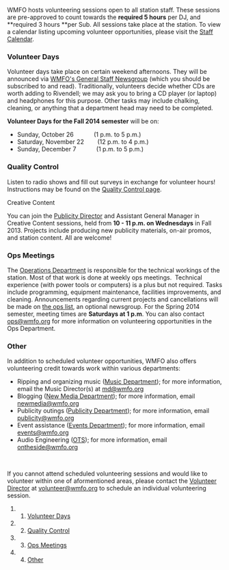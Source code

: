 WMFO hosts volunteering sessions open to all station staff. These sessions are pre-approved to count towards the **required 5 hours** per DJ, and **required 3 hours **per Sub. All sessions take place at the station. To view a calendar listing upcoming volunteer opportunities, please visit the [Staff Calendar](https://wiki.wmfo.org/Staff_Info/Staff_Calendar "Staff Calendar").

### Volunteer Days

Volunteer days take place on certain weekend afternoons. They will be announced via [WMFO's General Staff Newsgroup](https://wiki.wmfo.org/Staff_Info/Staff_Newsgroups "Staff Newsgroups") (which you should be subscribed to and read). Traditionally, volunteers decide whether CDs are worth adding to Rivendell; we may ask you to bring a CD player (or laptop) and headphones for this purpose. Other tasks may include chalking, cleaning, or anything that a department head may need to be completed.

**Volunteer Days for the Fall 2014 semester** will be on:

-   Sunday, October 26            (1 p.m. to 5 p.m.)
-   Saturday, November 22        (12 p.m. to 4 p.m.)
-   Sunday, December 7            (1 p.m. to 5 p.m.)

### Quality Control

Listen to radio shows and fill out surveys in exchange for volunteer hours! Instructions may be found on the [Quality Control page](https://wiki.wmfo.org/Staff_Info/Quality_Control "Quality Control").

Creative Content

You can join the [Publicity Director](https://wiki.wmfo.org/About_WMFO/Executive_Board/Publicity_Dept. "Publicity Dept.") and Assistant General Manager in Creative Content sessions, held from **10 - 11 p.m. on Wednesdays** in Fall 2013. Projects include producing new publicity materials, on-air promos, and station content. All are welcome!

### Ops Meetings

The [Operations Department](https://wiki.wmfo.org/About_WMFO/Executive_Board/Operations_Dept. "Operations Dept.") is responsible for the technical workings of the station. Most of that work is done at weekly ops meetings.  Technical experience (with power tools or computers) is a plus but not required. Tasks include programming, equipment maintenance, facilities improvements, and cleaning. Announcements regarding current projects and cancellations will be made on [the ops list](http://groups.google.com/group/wmfo-ops "http://groups.google.com/group/wmfo-ops"), an optional newsgroup. For the Spring 2014 semester, meeting times are **Saturdays at 1 p.m**. You can also contact [ops@wmfo.org](mailto:ops@wmfo.org "ops@wmfo.org") for more information on volunteering opportunities in the Ops Department.

### Other

In addition to scheduled volunteer opportunities, WMFO also offers volunteering credit towards work within various departments:

-   Ripping and organizing music ([Music Department](https://wiki.wmfo.org/Music_Department "Music Department")); for more information, email the Music Director(s) at [md@wmfo.org](mailto:md@wmfo.org "mailto:md@wmfo.org")
-   Blogging ([New Media Department](https://wiki.wmfo.org/About_WMFO/Executive_Board/Publicity_Dept./New_Media_Office "New Media Office")); for more information, email [newmedia@wmfo.org](mailto:newmedia@wmfo.org "mailto:newmedia@wmfo.org")
-   Publicity outings ([Publicity Department](https://wiki.wmfo.org/About_WMFO/Executive_Board/Publicity_Dept. "Publicity Dept.")); for more information, email [publicity@wmfo.org](mailto:publicity@wmfo.org "mailto:publicity@wmfo.org")
-   Event assistance ([Events Department](https://wiki.wmfo.org/About_WMFO/Events "Events")); for more information, email [events@wmfo.org](mailto:events@wmfo.org "mailto:events@wmfo.org")
-   Audio Engineering ([OTS](https://wiki.wmfo.org/About_WMFO/Executive_Board/GM's_Office/Business_Dept. "Business Dept.")); for more information, email [ontheside@wmfo.org](mailto:ontheside@wmfo.org "mailto:ontheside@wmfo.org")

 

If you cannot attend scheduled volunteering sessions and would like to volunteer within one of aformentioned areas, please contact the [Volunteer Director](https://wiki.wmfo.org/About_WMFO/Executive_Board/Program_Dept./Volunteering_Dept. "Volunteering Dept.") at [volunteer@wmfo.org](mailto:volunteer@wmfo.org "mailto:volunteer@wmfo.org") to schedule an individual volunteering session.

1.  1. [Volunteer Days](#Volunteer_Days)
2.  2. [Quality Control](#Quality_Control)
3.  3. [Ops Meetings](#Ops_Meetings)
4.  4. [Other](#Other)

